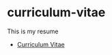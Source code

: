 # curriculum-vitae
This is my resume

- [Curriculum Vitae](https://angeloraso.github.io/curriculum-vitae/) 
